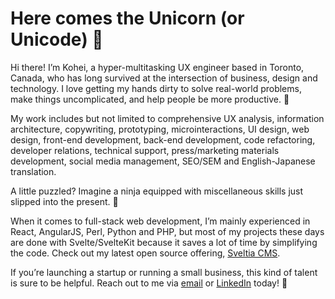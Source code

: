 # Here comes the Unicorn (or Unicode) 🦄

Hi there! I’m Kohei, a hyper-multitasking UX engineer based in Toronto, Canada, who has long survived at the intersection of business, design and technology. I love getting my hands dirty to solve real-world problems, make things uncomplicated, and help people be more productive. 💪

My work includes but not limited to comprehensive UX analysis, information architecture, copywriting, prototyping, microinteractions, UI design, web design, front-end development, back-end development, code refactoring, developer relations, technical support, press/marketing materials development, social media management, SEO/SEM and English-Japanese translation.

A little puzzled? Imagine a ninja equipped with miscellaneous skills just slipped into the present. 🥷

When it comes to full-stack web development, I’m mainly experienced in React, AngularJS, Perl, Python and PHP, but most of my projects these days are done with Svelte/SvelteKit because it saves a lot of time by simplifying the code. Check out my latest open source offering, [Sveltia CMS](https://github.com/sveltia/sveltia-cms).

If you’re launching a startup or running a small business, this kind of talent is sure to be helpful. Reach out to me via [email](mailto:kohei@britegrid.io) or [LinkedIn](https://www.linkedin.com/in/koheiyoshino/) today! 👋
